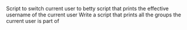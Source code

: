 Script to switch current user to betty
script that prints the effective username of the current user
Write a script that prints all the groups the current user is part of
